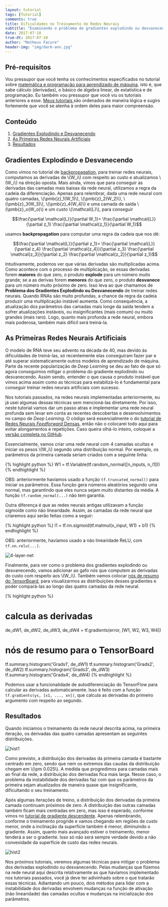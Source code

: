 ```yaml
---
layout: tutorial
tags: [Tutorial]
comments: true
title: Dificuldades no Treinamento de Redes Neurais
subtitle: "Examinando o problema de gradientes explodindo ou desvanecendo."
date: 2017-07-10
true-dt: 2017-07-10
author: "Matheus Facure"
header-img: "img/dark-ann.jpg"
---
```


## Pré-requisitos

<p>Vou pressupor que você tenha os conhecimentos especificados no tutorial sobre <a href="https://matheusfacure.github.io/2017/01/15/pre-req-ml/">matemática e programação para aprendizado de máquina</a>, isto é, que sabe cálculo (derivadas), o básico de álgebra linear, de estatística e de programação. Eu também vou pressupor que você viu os tutoriais anteriores a esse. <a href="https://matheusfacure.github.io/tutorials/">Meus tutoriais </a> são ordenados de maneira lógica e sugiro fortemente que você se atenha à ordem deles para maior compreensão.</p>

## Conteúdo
1. [Gradientes Explodindo e Desvanecendo](#van_exp_grad) 
2. [As Primeiras Redes Neurais Artificiais](#first_ann)
3. [Resultados](#res)

<a name="van_exp_grad"></a>
## Gradientes Explodindo e Desvanecendo

Como vimos no tutorial de [backpropagation](https://matheusfacure.github.io/2017/03/10/backprop/), para treinar redes neurais, computamos as derivadas de \\(W_i\\) com respeito ao custo e atualizamos \\(W_i\\) na direção oposta. Mais ainda, vimos que para conseguir as derivadas das camadas mais baixas da rede neural, utilizamos a regra da cadeia da diferenciação. Apenas para relembrar, dada uma rede neural com quatro camadas, \\(\pmb{z}_1(W_1)\\), \\(\pmb{z}_2(W_2)\\), \\(\pmb{z}_3(W_3)\\), \\(\pmb{z}_4(W_4)\\) e uma camada de saída \\(\pmb{z}_o(W_o)\\) e um custo \\(\mathcal{L}\\), para conseguir

$$\frac{\partial \mathcal{L}}{\partial W_1}= \frac{\partial \mathcal{L}}{\partial z_1} \frac{\partial \mathcal{z_1}}{\partial W_1}$$

usamos **backpropagation** para computar uma regra da cadeia que nos dê:

$$\frac{\partial \mathcal{L}}{\partial z_1}= \frac{\partial \mathcal{L}}{\partial z_4} \frac{\partial \mathcal{z_4}}{\partial z_3} \frac{\partial \mathcal{z_3}}{\partial z_2} \frac{\partial \mathcal{z_2}}{\partial z_1}$$

Intuitivamente, podemos ver que várias derivadas são multiplicadas acima. Como acontece com o processo de multiplicação, se essas derivadas forem **maiores** do que zero, o produto **explode** para um número muito grande; se a as derivas forem **menores** do que zero, o produto **desvanece** para um número muito próximo de zero. Isso leva ao que chamamos de **Problema dos Gradientes Explodindo ou Desvanecendo** de treinar redes neurais. Quando RNAs são muito profundas, a chance da regra da cadeia produzir uma multiplicação instável aumenta. Como consequência, a atualização dos parâmetros das camadas mais longe da saída tendem a sofrer atualizações instáveis, ou insignificantes (mais comum) ou muito grandes (mais raro). Logo, quanto mais profunda a rede neural, embora mais poderosa, também mais difícil será treiná-la.

<a name="first_ann"></a>
## As Primeiras Redes Neurais Artificiais

O modelo de RNA teve seu advento na década de 40, mas devido às dificuldades de treiná-las, só recentemente elas conseguiram fazer par e até superar sistematicamente outros modelos de aprendizado de máquina. Parte da recente popularização de *Deep Learning* se deu ao fato de que só agora conseguimos mitigar o problema do gradiente explodindo ou desvanecendo. Assim sendo, entender o que causa o produto instável que vimos acima assim como as técnicas para estabilizá-lo é fundamental para conseguir treinar redes neurais artificiais com sucesso. 

Nos tutoriais passados, na redes neurais implementadas anteriormente, eu já usei algumas dessas técnicas sem mencioná-las diretamente. Por isso, neste tutorial vamos dar um passo atras e implementar uma rede neural profunda sem levar em conta as recentes descobertas e desenvolvimentos no campo de *Deep Learning*. O código será essencialmente o do [tutorial de Redes Neurais *Feedforward* Densas](https://matheusfacure.github.io/2017/05/15/deep-ff-ann/), então não o colocarei todo aqui para evitar alongamentos e repetições. Caso queira olhá-lo inteiro, coloquei a [versão completa no GitHub](https://github.com/matheusfacure/Tutoriais-de-AM/blob/master/Redes%20Neurais%20Artificiais/van_exp_grad.py). 

Essencialmente, vamos criar uma rede neural com 4 camadas ocultas e iniciar os pesos \\(W_i\\) segundo uma distribuição normal. Por exemplo, os parâmetros da primeira camada seriam criados com a seguinte linha:

{% highlight python %}
W1 = tf.Variable(tf.random_normal([n_inputs, n_l1]))
{% endhighlight %}

OBS: anteriormente havíamos usado a função `tf.truncated_normal()` para iniciar os parâmetros. Essa função gera números aleatórios segundo uma normal, mas garantindo que eles nunca sejam muito distantes da média. A função `tf.random_normal(...)` não tem garantia.

Outra diferença é que as redes neurais antigas utilizavam a função sigmoide como não linearidade. Assim, as camadas da rede neural que criaremos aqui serão feitas como a seguir:

{% highlight python %}
l1 = tf.nn.sigmoid(tf.matmul(x_input, W1) + b1)
{% endhighlight %}

OBS: anteriormente, havíamos usado a não linearidade ReLU, com `tf.nn.relu(...)`.

<img class="img-responsive center-block thumbnail" src="/img/tutorial/deep_sigmoid_net.gif" alt="4-layer-net"/>

Finalmente, para ver como o problema dos gradientes explodindo ou desvanecendo, vamos adicionar ao gafo nós que computem as derivadas do custo com respeito aos \\(W_i\\). Também vamos colocar [nós de resumo do TensorBoard](https://matheusfacure.github.io/2017/06/10/tf-detalhes/#vis), para visualizarmos as distribuições desses gradientes e poder compará-las ao longo das quatro camadas da rede neural.

{% highlight python %}
# calcula as derivadas
de_dW1, de_dW2, de_dW3, de_dW4  = tf.gradients(error, [W1, W2, W3, W4])

# nós de resumo para o TensorBoard
tf.summary.histogram('Grads1', de_dW1)
tf.summary.histogram('Grads2', de_dW2)
tf.summary.histogram('Grads3', de_dW3)
tf.summary.histogram('Grads4', de_dW4)
{% endhighlight %}

Podemos usar a funcionalidade de autodiferenciação do TensorFlow para calcular as derivadas automaticamente. Isso é feito com a função `tf.gradients(ys, [x1, ..., xn])`, que calcula as derivadas do primeiro argumento com respeito ao segundo. 

<a name="res"></a>
## Resultados

Quando iniciamos o treinamento da rede neural descrita acima, na primeira iteração, os derivadas das quatro camadas apresentam as seguintes distribuições.

<img class="img-responsive center-block thumbnail" src="/img/tutorial/grad_hist_start.png" alt="hist1"/>

Como previsto, a distribuição dos derivadas da primeira camada é bastante centrado em zero, sendo que nem os extremos das caudas da distribuição chegam em \\(\pm 0.025\\). A medida que progredimos para camadas mais ao final da rede, a distribuição dos derivadas fica mais larga. Nesse caso, o problema da instabilidade dos derivadas faz com que os parâmetros da primeira sejam atualizados de maneira quase que insignificante, dificultando o seu treinamento. 

Após algumas iterações de treino, a distribuição dos derivadas da primeira camada continuam próximos de zero. A distribuição das outras camadas também ficam mais centradas em zero, mas isso é esperado, conforme vimos no [tutorial de gradiente descendente](https://matheusfacure.github.io/2017/02/20/MQO-Gradiente-Descendente/). Apenas relembrando, conforme o treinamento progride e vamos chegando em regiões de custo menor, onde a inclinação da superfície também é menor, diminuindo o gradiente. Assim, quanto mais avançado estiver o treinamento, menor tenderá a ser o gradiente. Isso só não será sempre verdade devido a não convexidade da superfície de custo das redes neurais.

<img class="img-responsive center-block thumbnail" src="/img/tutorial/grad_hist_end.png" alt="hist2"/>

Nos próximos tutoriais, veremos algumas técnicas para mitigar o problema dos derivadas explodindo ou desvanecendo. Pelas mudanças que fizemos na rede neural aqui descrita relativamente as que havíamos implementado nos tutoriais passados, você já deve ter adivinhado sobre o que tratarão essas técnicas. Adiantando um pouco, dois métodos para lidar com a instabilidade dos derivadas envolvem mudanças na função de ativação (não linearidade) das camadas ocultas e mudanças na inicialização dos parâmetros. 
